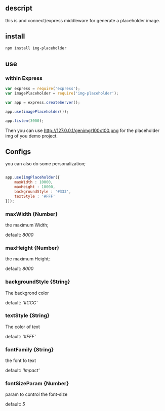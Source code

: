 ## descript
this is and connect/express middleware for generate a placeholder image.

## install
````sh
npm install img-placeholder
````

## use

### within Express

````javascript
var express = require('express');
var imagePlaceholder = require('img-placeholder');

var app = express.createServer();

app.use(imagePlaceholder());

app.listen(3000);

````

Then you can use http://127.0.0.1/genimg/100x100.png for the placeholder img of you demo project.

## Configs

you can also do some personalization;

````javascript

app.use(imgPlaceholder({
    maxWidth : 10000,
    maxHeight : 10000,
    backgroundStyle : '#333',
    textStyle : '#FFF'
}));
````

### maxWidth {Number}
the maximum Width;

default: *8000*

### maxHeight {Number}
the maximum Height;

default: *8000*

### backgroundStyle {String}
The backgrond color

default: *'#CCC'*

### textStyle {String}
The color of text

default: *'#FFF'*

### fontFamily {String}
the font fo text

default: *'Impact'*

### fontSizeParam {Number}
param to control the font-size

default: *5*
